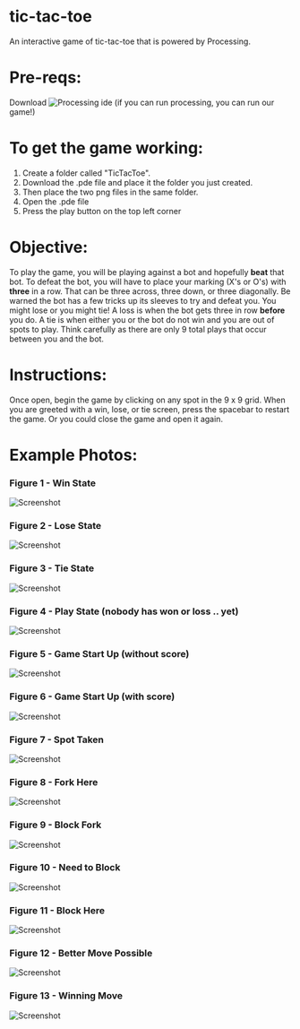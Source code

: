 # tic-tac-toe
An interactive game of tic-tac-toe that is powered by Processing.

# Pre-reqs:
Download ![Processing ide](https://processing.org/download/)     (if you can run processing, you can run our game!)

# To get the game working:
1. Create a folder called "TicTacToe". 
2. Download the .pde file and place it the folder you just created.
3. Then place the two png files in the same folder.
4. Open the .pde file
5. Press the play button on the top left corner

# Objective:
To play the game, you will be playing against a bot and hopefully **beat** that bot. To defeat the bot, you will have to place your marking (X's or O's) with **three** in a row. That can be three across, three down, or three diagonally. Be warned the bot has a few tricks up its sleeves to try and defeat you. You might lose or you might tie! A loss is when the bot gets three in row __before__ you do. A tie is when either you or the bot do not win and you are out of spots to play. Think carefully as there are only 9 total plays that occur between you and the bot.

# Instructions:
Once open, begin the game by clicking on any spot in the 9 x 9 grid. When you are greeted with a win, lose, or tie screen, press the spacebar to restart the game. Or you could close the game and open it again.

# Example Photos:

### Figure 1 - Win State ###

![Screenshot](https://imgur.com/w8ndOeD.png)


### Figure 2 - Lose State ###

![Screenshot](https://imgur.com/TZJpHsT.png)


### Figure 3 - Tie State ###

![Screenshot](https://imgur.com/GQx7Cjv.png)


### Figure 4 - Play State (nobody has won or loss .. yet) ###

![Screenshot](https://imgur.com/uRglKKx.png)


### Figure 5 - Game Start Up (without score) ### 

![Screenshot](https://imgur.com/FQZ6FFq.png)


### Figure 6 - Game Start Up (with score) ###

![Screenshot](https://imgur.com/j2aM2HV.png)


### Figure 7 - Spot Taken ### 

![Screenshot](https://imgur.com/xKuctpX.png)


### Figure 8 - Fork Here ###

![Screenshot](https://imgur.com/NBg0o0Q.png)


### Figure 9 - Block Fork ###

![Screenshot](https://imgur.com/7ghL5dr.png)


### Figure 10 - Need to Block ###

![Screenshot](https://imgur.com/K5fCdFg.png)


### Figure 11 - Block Here ###

![Screenshot](https://imgur.com/pNlRK9T.png)


### Figure 12 - Better Move Possible ###

![Screenshot](https://imgur.com/9j7RjeB.png)


### Figure 13 - Winning Move ###

![Screenshot](https://imgur.com/YmHyoos.png)

